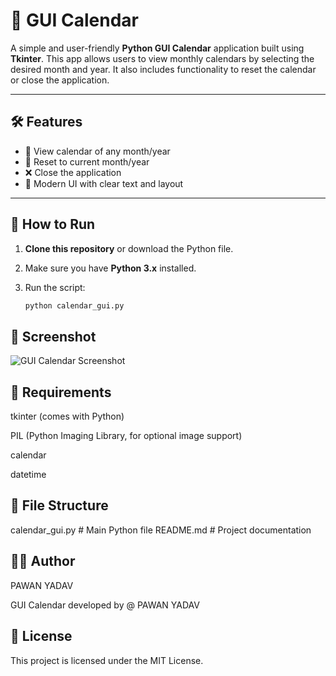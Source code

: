 # 📅 GUI Calendar

A simple and user-friendly **Python GUI Calendar** application built using **Tkinter**. This app allows users to view monthly calendars by selecting the desired month and year. It also includes functionality to reset the calendar or close the application.

---

## 🛠 Features

- 📆 View calendar of any month/year
- 🔁 Reset to current month/year
- ❌ Close the application
- 🎨 Modern UI with clear text and layout

---

## 🚀 How to Run

1. **Clone this repository** or download the Python file.

2. Make sure you have **Python 3.x** installed.

3. Run the script:

   ```bash
   python calendar_gui.py
   
## 📸 Screenshot

![GUI Calendar Screenshot](screenshot.png)


## 🧰 Requirements

tkinter (comes with Python)

PIL (Python Imaging Library, for optional image support)

calendar

datetime


## 📂 File Structure

calendar_gui.py   # Main Python file
README.md         # Project documentation

## 👨‍💻 Author

PAWAN YADAV

GUI Calendar developed by @ PAWAN YADAV

## 📃 License

This project is licensed under the MIT License.

